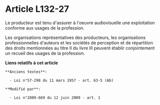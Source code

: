 # Article L132-27

Le producteur est tenu d'assurer à l'oeuvre audiovisuelle une exploitation conforme aux usages de la profession.

Les organisations représentatives des producteurs, les organisations professionnelles d'auteurs et les sociétés de perception
et de répartition des droits mentionnées au titre II du livre III peuvent établir conjointement un recueil des usages de la
profession.

**Liens relatifs à cet article**

	**Anciens textes**:

	  - Loi n°57-298 du 11 mars 1957 - art. 63-5 (Ab)

	**Modifié par**:

	  - Loi n°2009-669 du 12 juin 2009 - art. 1
